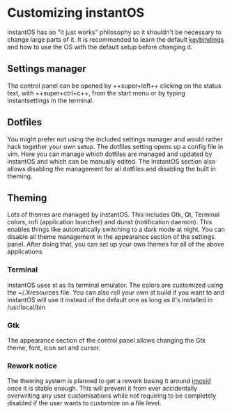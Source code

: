 # Customizing instantOS

instantOS has an "it just works" philosophy so it shouldn't be necessary to
change large parts of it. It is recommended to learn the default
[keybindings](/hotkeys) and how to use the OS with
the default setup before changing it.

## Settings manager

The control panel can be opened by ++super+left++ clicking on the status text,
with ++super+ctrl+c++, from the start menu or by typing instantsettings in the
terminal.

## Dotfiles

You might prefer not using the included settings manager and would rather hack
together your own setup. The dotfiles setting opens up a config file in vim.
Here you can manage which dotfiles are managed and updated by instantOS and
which can be manually edited. The instantOS section also allows disabling the
management for all dotfiles and disabling the built in theming.

## Theming

Lots of themes are managed by instantOS. This includes Gtk, Qt, Terminal
colors, rofi (application launcher) and dunst (notification daemon).
This enables things like automatically switching to a dark mode at night.
You can disable all theme management in the appearance section of the settings panel.
After doing that, you can set up your own themes for all of the above applications

### Terminal

instantOS uses st as its terminal emulator. The colors are customized using
the ~/.Xresources file. You can also roll your own st build if you want to and
instantOS will use it instead of the default one as long as it's installed in /usr/local/bin

### Gtk

The appearance section of the control panel allows changing the Gtk theme,
font, icon set and cursor.

### Rework notice

The theming system is planned to get a rework basing it around
[imosid](https://github.com/instantos/imosid) once it is stable enough. This
will prevent it from ever accidentally overwriting any user customisations
while not requiring to be completely disabled if the user wants to customize on
a file level.
